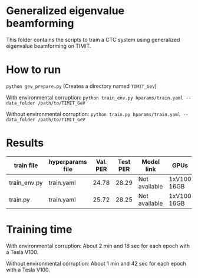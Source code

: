 # Generalized eigenvalue beamforming

This folder contains the scripts to train a CTC system using generalized eigenvalue beamforming on TIMIT.

# How to run

``python gev_prepare.py`` (Creates a directory named ``TIMIT_GeV``)

With environmental corruption: ``python train_env.py hparams/train.yaml --data_folder /path/to/TIMIT_GeV``

Without environmental corruption: ``python train.py hparams/train.yaml --data_folder /path/to/TIMIT_GeV``

# Results

| train file   | hyperparams file | Val. PER | Test PER | Model link    | GPUs        |
| ------------ | ---------------- | -------- | -------- | ------------- | ----------- |
| train_env.py | train.yaml       | 24.78    | 28.29    | Not available | 1xV100 16GB |
| train.py     | train.yaml       | 25.72    | 28.25    | Not available | 1xV100 16GB |

# Training time

With environmental corruption: About 2 min and 18 sec for each epoch with a Tesla V100.

Without environmental corruption: About 1 min and 42 sec for each epoch with a Tesla V100.